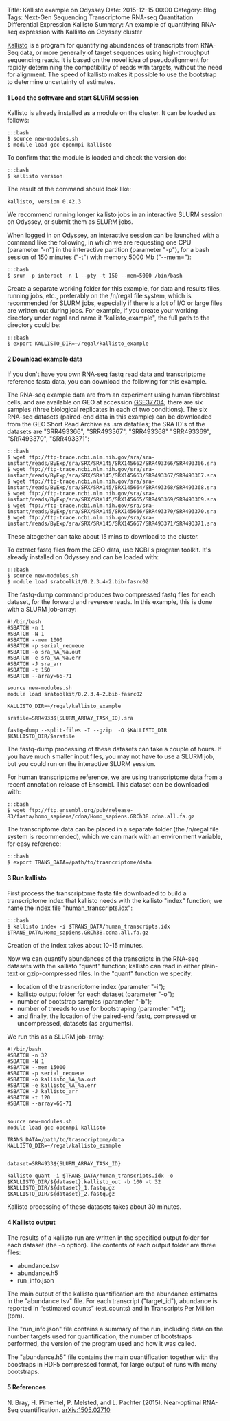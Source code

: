 Title: Kallisto example on Odyssey
Date: 2015-12-15 00:00
Category: Blog
Tags: Next-Gen Sequencing Transcriptome RNA-seq Quantitation Differential Expression Kallisto
Summary: An example of quantifying RNA-seq expression with Kallisto on Odyssey cluster


[Kallisto](http://pachterlab.github.io/kallisto/) is a program for quantifying abundances of transcripts from RNA-Seq data, or more generally of target sequences using high-throughput sequencing reads. It is based on the novel idea of pseudoalignment for rapidly determining the compatibility of reads with targets, without the need for alignment. The speed of kallisto makes it possible to use the bootstrap to determine uncertainty of estimates.


#### 1  Load the software and start SLURM session

Kallisto is already installed as a module on the cluster. It can be loaded as follows:

	:::bash
	$ source new-modules.sh
	$ module load gcc openmpi kallisto

To confirm that the module is loaded and check the version do:

	:::bash
	$ kallisto version

The result of the command should look like:

	kallisto, version 0.42.3


We recommend running longer kallisto jobs in an interactive SLURM session on Odyssey, or submit them as SLURM jobs.

When logged in on Odyssey, an interactive session can be launched with a command like the following, in which we are requesting one CPU (parameter "-n") in the interactive partition (parameter "-p"), for a bash session of 150 minutes ("-t") with memory 5000 Mb ("--mem="):

	:::bash
	$ srun -p interact -n 1 --pty -t 150 --mem=5000 /bin/bash


Create a separate working folder for this example, for data and results files, running jobs, etc., preferably on the /n/regal file system, which is recommended for SLURM jobs, especially if there is a lot of I/O or large files are written out during jobs.
For example, if you create your working directory under regal and name it "kallisto_example", the full path to the directory could be:

	:::bash
	$ export KALLISTO_DIR=~/regal/kallisto_example


#### 2  Download example data


If you don't have you own RNA-seq fastq read data and transcriptome reference fasta data, you can download the following for this example.

The RNA-seq example data are from an experiment using human fibroblast cells, and are available on GEO at accession [GSE37704](http://www.ncbi.nlm.nih.gov/geo/query/acc.cgi?acc=GSE37704); there are six samples (three biological replicates in each of two conditions).
The six RNA-seq datasets (paired-end data in this example) can be downloaded from the GEO Short Read Archive as .sra datafiles; the SRA ID's of the datasets are "SRR493366", "SRR493367", "SRR493368" "SRR493369", "SRR493370", "SRR493371":

	:::bash
	$ wget ftp://ftp-trace.ncbi.nlm.nih.gov/sra/sra-instant/reads/ByExp/sra/SRX/SRX145/SRX145662/SRR493366/SRR493366.sra
	$ wget ftp://ftp-trace.ncbi.nlm.nih.gov/sra/sra-instant/reads/ByExp/sra/SRX/SRX145/SRX145663/SRR493367/SRR493367.sra
	$ wget ftp://ftp-trace.ncbi.nlm.nih.gov/sra/sra-instant/reads/ByExp/sra/SRX/SRX145/SRX145664/SRR493368/SRR493368.sra
	$ wget ftp://ftp-trace.ncbi.nlm.nih.gov/sra/sra-instant/reads/ByExp/sra/SRX/SRX145/SRX145665/SRR493369/SRR493369.sra
	$ wget ftp://ftp-trace.ncbi.nlm.nih.gov/sra/sra-instant/reads/ByExp/sra/SRX/SRX145/SRX145666/SRR493370/SRR493370.sra
	$ wget ftp://ftp-trace.ncbi.nlm.nih.gov/sra/sra-instant/reads/ByExp/sra/SRX/SRX145/SRX145667/SRR493371/SRR493371.sra

These altogether can take about 15 mins to download to the cluster.

To extract fastq files from the GEO data, use NCBI's program toolkit. It's already installed on Odyssey and can be loaded with:

	:::bash
	$ source new-modules.sh
	$ module load sratoolkit/0.2.3.4-2.bib-fasrc02

The fastq-dump command produces two compressed fastq files for each dataset, for the forward and reverese reads. In this example, this is done with a SLURM job-array:

	#!/bin/bash
	#SBATCH -n 1
	#SBATCH -N 1
	#SBATCH --mem 1000
	#SBATCH -p serial_requeue
	#SBATCH -o sra_%A_%a.out
	#SBATCH -e sra_%A_%a.err
	#SBATCH -J sra_arr
	#SBATCH -t 150
	#SBATCH --array=66-71

	source new-modules.sh
	module load sratoolkit/0.2.3.4-2.bib-fasrc02

	KALLISTO_DIR=~/regal/kallisto_example

	srafile=SRR4933${SLURM_ARRAY_TASK_ID}.sra

	fastq-dump --split-files -I --gzip  -O $KALLISTO_DIR  $KALLISTO_DIR/$srafile


The fastq-dump processing of these datasets can take a couple of hours.  If you have much smaller input files, you may not have to use a SLURM job, but you could run on the interactive SLURM session.


For human transcriptome reference, we are using transcriptome data from a recent annotation release of Ensembl. This dataset can be downloaded with:

	:::bash
	$ wget ftp://ftp.ensembl.org/pub/release-83/fasta/homo_sapiens/cdna/Homo_sapiens.GRCh38.cdna.all.fa.gz

The transcriptome data can be placed in a separate folder (the /n/regal file system is recommended), which we can mark with an environment variable, for easy reference:  

	:::bash
	$ export TRANS_DATA=/path/to/trasncriptome/data



#### 3  Run kallisto

First process the transcriptome fasta file downloaded to build a transcriptome index that kallisto needs with the kallisto "index" function; we name the index file "human_transcripts.idx":

	:::bash
	$ kallisto index -i $TRANS_DATA/human_transcripts.idx $TRANS_DATA/Homo_sapiens.GRCh38.cdna.all.fa.gz

Creation of the index takes about 10-15 minutes.


Now we can quantify abundances of the transcripts in the RNA-seq datasets with the kallisto "quant" function; kallisto can read in either plain-text or gzip-compressed files. In the "quant" function we specify: 

- location of the trasncriptome index (parameter "-i"); 
- kallisto output folder for each dataset (parameter "-o"); 
- number of bootstrap samples (parameter "-b"); 
- number of threads to use for bootstraping (parameter "-t"); 
- and finally, the location of the paired-end fastq, compressed or uncompressed, datasets (as arguments). 

We run this as a SLURM job-array:

	
	#!/bin/bash
	#SBATCH -n 32
	#SBATCH -N 1
	#SBATCH --mem 15000
	#SBATCH -p serial_requeue
	#SBATCH -o kallisto_%A_%a.out
	#SBATCH -e kallisto_%A_%a.err
	#SBATCH -J kallisto_arr
	#SBATCH -t 120
	#SBATCH --array=66-71


	source new-modules.sh
	module load gcc openmpi kallisto

	TRANS_DATA=/path/to/trasncriptome/data
	KALLISTO_DIR=~/regal/kallisto_example


	dataset=SRR4933${SLURM_ARRAY_TASK_ID}

	kallisto quant -i $TRANS_DATA/human_transcripts.idx -o $KALLISTO_DIR/${dataset}.kallisto_out -b 100 -t 32  $KALLISTO_DIR/${dataset}_1.fastq.gz  $KALLISTO_DIR/${dataset}_2.fastq.gz


Kallisto processing of these datasets takes about 30 minutes.


#### 4  Kallisto output


The results of a kallisto run are written in the specified output folder for each dataset (the -o option). The contents of each output folder are three files:

- abundance.tsv
- abundance.h5
- run_info.json

The main output of the kallisto quantification are the abundance estimates in the "abundance.tsv" file. For each transcript ("target_id"), abundance is reported in “estimated counts” (est_counts) and in Transcripts Per Million (tpm). 

The "run_info.json" file contains a summary of the run, including data on the number targets used for quantification, the number of bootstraps performed, the version of the program used and how it was called. 

The "abundance.h5" file contains the main quantification together with the boostraps in HDF5 compressed format, for large output of runs with many bootstraps.


#### 5 References

N. Bray, H. Pimentel, P. Melsted, and L. Pachter (2015). Near-optimal RNA-Seq quantification. [arXiv:1505.02710](http://arxiv.org/abs/1505.02710)

